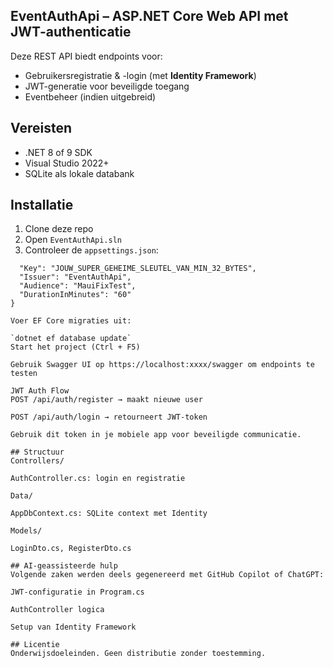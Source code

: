 ## EventAuthApi – ASP.NET Core Web API met JWT-authenticatie

Deze REST API biedt endpoints voor:
- Gebruikersregistratie & -login (met **Identity Framework**)
- JWT-generatie voor beveiligde toegang
- Eventbeheer (indien uitgebreid)

## Vereisten

- .NET 8 of 9 SDK
- Visual Studio 2022+
- SQLite als lokale databank

## Installatie

1. Clone deze repo
2. Open `EventAuthApi.sln`
3. Controleer de `appsettings.json`:

```"Jwt": {
  "Key": "JOUW_SUPER_GEHEIME_SLEUTEL_VAN_MIN_32_BYTES",
  "Issuer": "EventAuthApi",
  "Audience": "MauiFixTest",
  "DurationInMinutes": "60"
}

Voer EF Core migraties uit:

`dotnet ef database update`
Start het project (Ctrl + F5)

Gebruik Swagger UI op https://localhost:xxxx/swagger om endpoints te testen

JWT Auth Flow
POST /api/auth/register → maakt nieuwe user

POST /api/auth/login → retourneert JWT-token

Gebruik dit token in je mobiele app voor beveiligde communicatie.

## Structuur
Controllers/

AuthController.cs: login en registratie

Data/

AppDbContext.cs: SQLite context met Identity

Models/

LoginDto.cs, RegisterDto.cs

## AI-geassisteerde hulp
Volgende zaken werden deels gegenereerd met GitHub Copilot of ChatGPT:

JWT-configuratie in Program.cs

AuthController logica

Setup van Identity Framework

## Licentie
Onderwijsdoeleinden. Geen distributie zonder toestemming.

